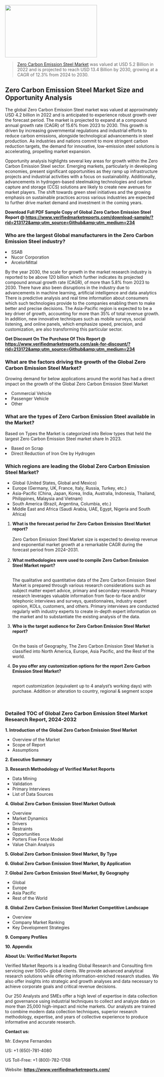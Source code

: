 
<img src="https://ffe5etoiles.com/wp-content/uploads/2024/12/MST1-300x171.png" alt="" width="300" height="171" class="alignnone size-medium wp-image-20088" /><blockquote><p><p><a href="https://www.verifiedmarketreports.com/download-sample/?rid=213172&utm_source=Github&utm_medium=234" target="_blank">Zero Carbon Emission Steel Market</a> was valued at USD 5.2 Billion in 2022 and is projected to reach USD 13.4 Billion by 2030, growing at a CAGR of 12.3% from 2024 to 2030.</p></blockquote><p><h2>Zero Carbon Emission Steel Market Size and Opportunity Analysis</h2><p>The global Zero Carbon Emission Steel market was valued at approximately USD 4.2 billion in 2022 and is anticipated to experience robust growth over the forecast period. The market is projected to expand at a compound annual growth rate (CAGR) of 15.6% from 2023 to 2030. This growth is driven by increasing governmental regulations and industrial efforts to reduce carbon emissions, alongside technological advancements in steel production. As industries and nations commit to more stringent carbon reduction targets, the demand for innovative, low-emission steel solutions is accelerating, propelling market expansion.</p><p>Opportunity analysis highlights several key areas for growth within the Zero Carbon Emission Steel sector. Emerging markets, particularly in developing economies, present significant opportunities as they ramp up infrastructure projects and industrial activities with a focus on sustainability. Additionally, advancements in hydrogen-based steelmaking technologies and carbon capture and storage (CCS) solutions are likely to create new avenues for market players. The shift towards green steel initiatives and the growing emphasis on sustainable practices across various industries are expected to further drive market demand and investment in the coming years.</p></p><p class=""><strong>Download Full PDF Sample Copy of Global Zero Carbon Emission Steel Report @ <a href="https://www.verifiedmarketreports.com/download-sample/?rid=213172&amp;utm_source=Github&amp;utm_medium=234" target="_blank">https://www.verifiedmarketreports.com/download-sample/?rid=213172&amp;utm_source=Github&amp;utm_medium=234</a></strong></p><h3 id="" class="">Who are the largest Global manufacturers in the Zero Carbon Emission Steel industry?</h3><p><li>SSAB</li><li> Nucor Corporation</li><li> ArcelorMittal</li></p><div class=""><div class="" dir="" data-message-author-role="" data-message-id="" data-message-model-slug=""><div class=""><div class=""><div class=""><div class="" dir="" data-message-author-role="" data-message-id="" data-message-model-slug=""><div class=""><div class=""><p>By the year 2030, the scale for growth in the market research industry is reported to be above 120 billion which further indicates its projected compound annual growth rate (CAGR), of more than 5.8% from 2023 to 2030. There have also been disruptions in the industry due to advancements in machine learning, artificial intelligence and data analytics There is predictive analysis and real time information about consumers which such technologies provide to the companies enabling them to make better and precise decisions. The Asia-Pacific region is expected to be a key driver of growth, accounting for more than 35% of total revenue growth. In addition, new innovative techniques such as mobile surveys, social listening, and online panels, which emphasize speed, precision, and customization, are also transforming this particular sector.</p><p><strong>Get Discount On The Purchase Of This Report @&nbsp; <a href="https://www.verifiedmarketreports.com/ask-for-discount/?rid=213172&amp;utm_source=Github&amp;utm_medium=234" target="_blank">https://www.verifiedmarketreports.com/ask-for-discount/?rid=213172&amp;utm_source=Github&amp;utm_medium=234</a></strong></p></div></div></div></div></div></div></div></div><h3 id="" class="">What are the factors driving the growth of the Global Zero Carbon Emission Steel Market?</h3><p id="" class="">Growing demand for below applications around the world has had a direct impact on the growth of the Global Zero Carbon Emission Steel Market</p><p id="" class=""><li>Commercial Vehicle</li><li> Passenger Vehicle</li><li> Other</li></p><h3 id="" class="">What are the types of Zero Carbon Emission Steel available in the Market?</h3><p id="" class="">Based on Types the Market is categorized into Below types that held the largest Zero Carbon Emission Steel market share In 2023.</p><p id="" class=""><li>Based on Scrap</li><li> Direct Reduction of Iron Ore by Hydrogen</li></p><h3 id="" class="">Which regions are leading the Global Zero Carbon Emission Steel Market?</h3><ul><li>Global (United States, Global and Mexico)</li><li>Europe (Germany, UK, France, Italy, Russia, Turkey, etc.)</li><li>Asia-Pacific (China, Japan, Korea, India, Australia, Indonesia, Thailand, Philippines, Malaysia and Vietnam)</li><li>South America (Brazil, Argentina, Columbia, etc.)</li><li>Middle East and Africa (Saudi Arabia, UAE, Egypt, Nigeria and South Africa)</li></ul><p><ol><li><strong>What is the forecast period for Zero Carbon Emission Steel Market report?<br /></strong><br /><span data-sheets-root="1" data-sheets-value="{&quot;1&quot;:2,&quot;2&quot;:&quot;XXXX size is expected to develop revenue and exponential market growth at a remarkable CAGR during the forecast period from 2024&ndash;2030.&quot;}" data-sheets-userformat="{&quot;2&quot;:12674,&quot;4&quot;:{&quot;1&quot;:2,&quot;2&quot;:16776960},&quot;10&quot;:2,&quot;11&quot;:0,&quot;15&quot;:&quot;Arial&quot;,&quot;16&quot;:12}">Zero Carbon Emission Steel Market size is expected to develop revenue and exponential market growth at a remarkable CAGR during the forecast period from 2024&ndash;2031.</span><br /><br /></li><li><strong>What methodologies were used to compile Zero Carbon Emission Steel Market report?<br /><br /></strong><p>The qualitative and quantitative data of the&nbsp;Zero Carbon Emission Steel Market is prepared through various research considerations such as subject matter expert advice, primary and secondary research. Primary research leverages valuable information from face-to-face and/or telephonic interviews and surveys, questionnaires, industry expert opinion, KOLs, customers, and others. Primary interviews are conducted regularly with industry experts to create in-depth expert information on the market and to substantiate the existing analysis of the data.&nbsp;</p></li><li><strong>Who is the target audience for Zero Carbon Emission Steel Market report?<br /><br /></strong><p>On the basis of Geography, The&nbsp;Zero Carbon Emission Steel Market is classified into North America, Europe, Asia Pacific, and the Rest of the world.</p></li><li><strong>Do you offer any customization options for the report Zero Carbon Emission Steel Market?<br /><br /></strong><p>report customization (equivalent up to 4 analyst&rsquo;s working days) with purchase. Addition or alteration to country, regional &amp; segment scope</p><p>&nbsp;</p></li></ol></p><h3 id="" class="">Detailed TOC of Global Zero Carbon Emission Steel Market Research Report, 2024-2032</h3><p id="" class=""><strong>1. Introduction of the Global Zero Carbon Emission Steel Market</strong></p><ul><li>Overview of the Market</li><li>Scope of Report</li><li>Assumptions</li></ul><p id="" class=""><strong>2. Executive Summary</strong></p><p id="" class=""><strong>3. Research Methodology of&nbsp;Verified Market Reports</strong></p><ul><li>Data Mining</li><li>Validation</li><li>Primary Interviews</li><li>List of Data Sources</li></ul><p id="" class=""><strong>4. Global Zero Carbon Emission Steel Market Outlook</strong></p><ul><li>Overview</li><li>Market Dynamics</li><li>Drivers</li><li>Restraints</li><li>Opportunities</li><li>Porters Five Force Model</li><li>Value Chain Analysis</li></ul><p id="" class=""><strong>5. Global Zero Carbon Emission Steel Market, By&nbsp;Type</strong></p><p id="" class=""><strong>6. Global Zero Carbon Emission Steel Market, By Application</strong></p><p id="" class=""><strong>7. Global Zero Carbon Emission Steel Market, By Geography</strong></p><ul><li>Global</li><li>Europe</li><li>Asia Pacific</li><li>Rest of the World</li></ul><p id="" class=""><strong>8. Global Zero Carbon Emission Steel Market Competitive Landscape</strong></p><ul><li>Overview</li><li>Company Market Ranking</li><li>Key Development Strategies</li></ul><p id="" class=""><strong>9. Company Profiles</strong></p><p id="" class=""><strong>10. Appendix</strong></p><p id="" class=""><strong>About Us: Verified Market Reports</strong></p><p id="" class="">Verified Market Reports is a leading Global Research and Consulting firm servicing over 5000+ global clients. We provide advanced analytical research solutions while offering information-enriched research studies. We also offer insights into strategic and growth analyses and data necessary to achieve corporate goals and critical revenue decisions.</p><p id="" class="">Our 250 Analysts and SMEs offer a high level of expertise in data collection and governance using industrial techniques to collect and analyze data on more than 25,000 high-impact and niche markets. Our analysts are trained to combine modern data collection techniques, superior research methodology, expertise, and years of collective experience to produce informative and accurate research.</p><p id="" class=""><strong>Contact us:</strong></p><p id="" class="">Mr. Edwyne Fernandes</p><p id="" class="">US: +1 (650)-781-4080</p><p id="" class="">US Toll-Free: +1 (800)-782-1768</p><p id="" class="">Website: <a target="" data-test-app-aware-link=""><strong>https://www.verifiedmarketreports.com/</strong></a></p>
